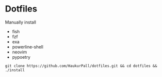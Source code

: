 # Dotfiles
Manually install
- fish
- fzf
- exa
- powerline-shell
- neovim
- pypoetry
```
git clone https://github.com/HaukurPall/dotfiles.git && cd dotfiles && ./install
```